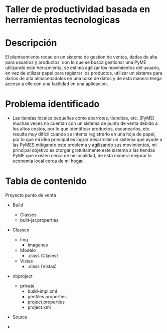 # Taller de productividad basada en herramientas tecnologicas
# Descripción
El planteamiento recae en un sistema de gestion de ventas, dadas de alta para usuarios y productos, con lo que se busca gestionar una PyME utilizando este herramienta, se estima agilizar los movimientos del usuario, en vez de utilizar papel para registrar los productos, utilizar un sistema para darlos de alta almacenadolos en una base de datos y de esta manera tenga acceso a ello con una facilidad en una aplicacion.

# Problema identificado
* Las tiendas locales pequeñas como abarrotes, tienditas, etc. (PyME) muchas veces no cuentan con un sistema de punto de venta debido a los altos costos, por lo que identificar productos, escanearlos, etc resulta muy dificil cuando se intenta registrarlo en una hoja de papel, por lo que mi idea principal es lograr desarrollar un sistema que ayude a las PyMES mitigando este problema y agilizando sus movimientos, mi principal objetivo es otorgar gratuitamente este sistema a las tiendas PyME que existen cerca de mi localidad, de esta manera mejorar la economia local cerca de mi hogar.

# Tabla de contenido

Proyecto punto de venta
* Build
  -  Classes
  - built-jar.properties

* Classes
  - Img
    - Imagenes
  - Modelo
    - .class (Clases)
  -  Vistas
     - .class (Vistas)
 
 * nbproject
     - private
       -  build-impl.xml
       -  genfiles.properties
       -  project.properties
       -  project.xml
  
  * Source
  - 
